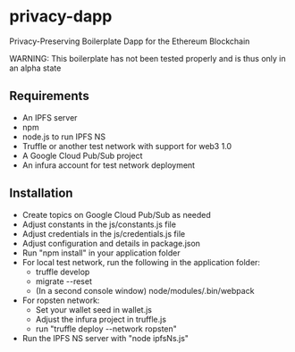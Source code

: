 # privacy-dapp
Privacy-Preserving Boilerplate Dapp for the Ethereum Blockchain

WARNING: This boilerplate has not been tested properly and is thus only in an alpha state

## Requirements
* An IPFS server
* npm
* node.js to run IPFS NS
* Truffle or another test network with support for web3 1.0
* A Google Cloud Pub/Sub project
* An infura account for test network deployment

## Installation
* Create topics on Google Cloud Pub/Sub as needed
* Adjust constants in the js/constants.js file
* Adjust credentials in the js/credentials.js file
* Adjust configuration and details in package.json
* Run "npm install" in your application folder
* For local test network, run the following in the application folder:
  * truffle develop
  * migrate --reset
  * (In a second console window) node/modules/.bin/webpack
* For ropsten network:
  * Set your wallet seed in wallet.js
  * Adjust the infura project in truffle.js
  * run "truffle deploy --network ropsten"
* Run the IPFS NS server with "node ipfsNs.js"